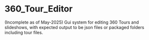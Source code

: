 # 360_Tour_Editor
(Incomplete as of May-2025) Gui system for editing 360 Tours and slideshows, with expected output to be json files or packaged folders including tour files. 
